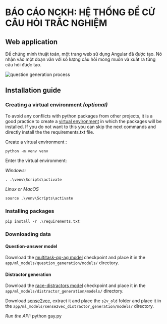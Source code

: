 # BÁO CÁO NCKH: HỆ THỐNG ĐỀ CỬ CÂU HỎI TRẮC NGHIỆM

## Web application
Để chứng minh thuật toán, một trang web sử dụng Angular đã được tạo. Nó nhận vào một đoạn văn với số lượng câu hỏi mong muốn và xuất ra từng câu hỏi được tạo.


![question generation process](https://i.ibb.co/WFJjCgH/1-edited-fullscreen.png "Web application ")

## Installation guide

### Creating a virtual environment *(optional)*
To avoid any conflicts with python packages from other projects, it is a good practice to create a [virtual environment](https://docs.python.org/3/library/venv.html) in which the packages will be installed. If you do not want to this you can skip the next commands and directly install the the requirements.txt file. 

Create a virtual environment :

    python -m venv venv

Enter the virtual environment:

*Windows:*

    . .\venv\Scripts\activate

*Linux or MacOS*

    source .\venv\Scripts\activate

### Installing packages

    pip install -r .\requirements.txt 

### Downloading data

#### Question-answer model
Download the [multitask-qg-ag model](https://drive.google.com/file/d/1-vqF9olcYOT1hk4HgNSYEdRORq-OD5CF/view?usp=sharing) checkpoint and place it in the  `app/ml_models/question_generation/models/` directory.

#### Distractor generation 
Download the [race-distractors model](https://drive.google.com/file/d/1jKdcbc_cPkOnjhDoX4jMjljMkboF-5Jv/view?usp=sharing) checkpoint and place it in the  `app/ml_models/distractor_generation/models/` directory.

Download [sense2vec](https://github.com/explosion/sense2vec/releases/download/v1.0.0/s2v_reddit_2015_md.tar.gz), extract it and place the `s2v_old`  folder  and place it in the `app/ml_models/sense2vec_distractor_generation/models/` directory.

*Run the API:*
    python gay.py

